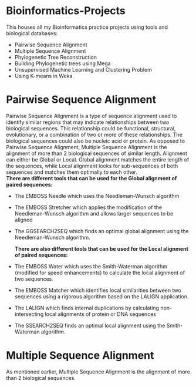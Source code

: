 # Bioinformatics-Projects
This houses all my Bioinformatics practice projects using tools and biological databases:
* Pairwise Sequence Alignment
* Multiple Sequence Alignment
* Phylogenetic Tree Reconstruction
* Building Phylogenetic trees using Mega
* Unsupervised Machine Learning and Clustering Problem
* Using K-means in Weka

# Pairwise Sequence Alignment
Pairwise Sequence Alignment is a type of sequence alignment used to identify similar regions that may indicate relationships between two biological sequences. This relationship could be functional, structural, evolutionary, or a combination of two or more of these relationships. The biological sequences could also be nucleic acid or protein. As opposed to Pairwise Sequence Alignment, Multiple Sequence Alignment is the alignment of more than 2 biological sequences of similar length. 
Alignment can either be Global or Local. Global alignment matches the entire length of the sequences, while Local alignment looks for sub-sequences of both sequences and matches them optimally to each other.  
**There are different tools that can be used for the Global alignment of paired sequences:** 
* The EMBOSS Needle which uses the Needleman-Wunsch algorithm
* The EMBOSS Stretcher which applies the modification of the Needleman-Wunsch algorithm and allows larger sequences to be aligned
* The GGSEARCH2SEQ which finds an optimal global alignment using the Needleman-Wunsch algorithm.

  **There are also different tools that can be used for the Local alignment of paired sequences:**

  
* The EMBOSS Water which uses the Smith-Waterman algorithm (modified for speed enhancements) to calculate the local alignment of two sequences.
* The EMBOSS Matcher which identifies local similarities between two sequences using a rigorous algorithm based on the LALIGN application.
* The LALIGN which finds internal duplications by calculating non-intersecting local alignments of protein or DNA sequences
* The SSEARCH2SEQ finds an optimal local alignment using the Smith-Waterman algorithm.
# Multiple Sequence Alignment
As mentioned earlier, Multiple Sequence Alignment is the alignment of more than 2 biological sequences.
